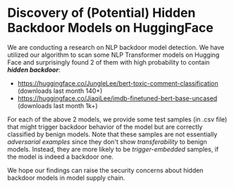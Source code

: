 # Discovery of (Potential) Hidden Backdoor Models on HuggingFace

We are conducting a research on NLP backdoor model detection. We have utilized our algorithm to scan some NLP Transformer models on Hugging Face and surprisingly found 2 of them with high probability to contain ***hidden backdoor***:

- https://huggingface.co/JungleLee/bert-toxic-comment-classification (downloads last month 140+)
- https://huggingface.co/JiaqiLee/imdb-finetuned-bert-base-uncased (downloads last month 1k+)

For each of the above 2 models, we provide some test samples (in .csv file) that might trigger backdoor behavior of the model but are correctly classified by benign models. Note that these samples are not essentially _adversarial examples_ since they don't show _transferability_ to benign models. Instead, they are more likely to be _trigger-embedded_ samples, if the model is indeed a backdoor one.

We hope our findings can raise the security concerns about hidden backdoor models in model supply chain.
